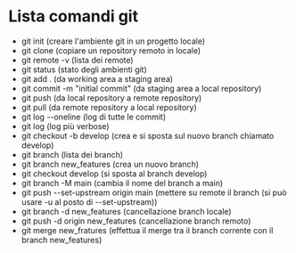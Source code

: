 # Lista comandi git

+ git init (creare l'ambiente git in un progetto locale)
+ git clone (copiare un repository remoto in locale)
+ git remote -v (lista dei remote)
+ git status (stato degli ambienti git)
+ git add . (da working area a staging area)
+ git commit -m "initial commit" (da staging area a local repository)
+ git push (da local repository a remote repository)
+ git pull (da remote repository a local repository)
+ git log --oneline (log di tutte le commit)
+ git log (log più verbose)
+ git checkout -b develop (crea e si sposta sul nuovo branch chiamato develop)
+ git branch (lista dei branch)
+ git branch new_features (crea un nuovo branch)
+ git checkout develop (si sposta al branch develop)
+ git branch -M main (cambia il nome del branch a main)
+ git push --set-upstream origin main (mettere su remote il branch (si può usare -u al posto di --set-upstream))
+ git branch -d new_features (cancellazione branch locale)
+ git push -d origin new_features (cancellazione branch remoto)
+ git merge new_fratures (effettua il merge tra il branch corrente con il branch new_features)
